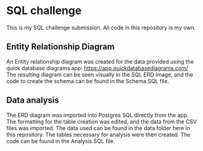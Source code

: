 # SQL challenge
This is my SQL challenge submission. All code in this repository is my own.
## Entity Relationship Diagram
An Entity relationship diagram was created for the data provided using the quick database diagrams app: https://app.quickdatabasediagrams.com/
The resulting diagram can be seen visually in the SQL ERD Image, and the code to create the schema can be found in the Schema.SQL file.
## Data analysis
The ERD diagram was imported into Postgres SQL directly from the app. The formatting for the table creation was edited, and the data from the CSV files was imported. 
The data used can be found in the data folder here in this repository.
The tables necessary for analysis were then created. The code can be found in the Analysis.SQL file.
